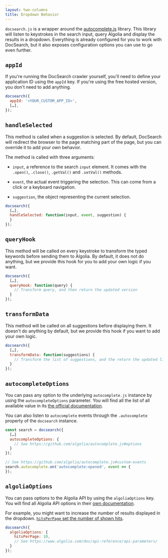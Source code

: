 ```yaml
---
layout: two-columns
title: Dropdown Behavior
---
```


`docsearch.js` is a wrapper around the [autocomplete.js][1] library. This
library will listen to keystrokes in the search input, query Algolia and display
the results in a dropdown. Everything is already configured for you to work with
DocSearch, but it also exposes configuration options you can use to go even
further.

## `appId`

If you're running the DocSearch crawler yourself, you'll need to define your
application ID using the `appId` key. If you're using the free hosted version,
you don't need to add anything.

```javascript
docsearch({
  appId: '<YOUR_CUSTOM_APP_ID>',
  […],
});
```

## `handleSelected`

This method is called when a suggestion is selected. By default, DocSearch will
redirect the browser to the page matching part of the page, but you can override
it to add your own behavior.

The method is called with three arguments:

- `input`, a reference to the search `input` element. It comes with the `.open()`,
  `.close()`, `.getVal()` and `.setVal()` methods.

- `event`, the actual event triggering the selection. This can come from a click
  or a keyboard navigation.

- `suggestion`, the object representing the current selection.

```javascript
docsearch({
  […],
  handleSelected: function(input, event, suggestion) {
  }
});
```

## `queryHook`

This method will be called on every keystroke to transform the typed keywords
before sending them to Algolia. By default, it does not do anything, but we
provide this hook for you to add your own logic if you want.

```javascript
docsearch({
  […],
  queryHook: function(query) {
    // Transform query, and then return the updated version
  }
});
```

## `transformData`

This method will be called on all suggestions before displaying them. It
doesn't do anything by default, but we provide this hook if you want to add your
own logic.

```javascript
docsearch({
  […],
  transformData: function(suggestions) {
    // Transform the list of suggestions, and the return the updated list
  }
});
```

## `autocompleteOptions`

You can pass any option to the underlying `autocomplete.js` instance by using
the `autocompleteOptions` parameter. You will find all the list of all available
value in its [the official documentation][2].

You can also listen to `autocomplete` events through the `.autocomplete`
property of the `docsearch` instance.

```javascript
const search = docsearch({
  […]
  autocompleteOptions: {
    // See https://github.com/algolia/autocomplete.js#options
  }
});

// See https://github.com/algolia/autocomplete.js#custom-events
search.autocomplete.on('autocomplete:opened', event => {
});
```

## `algoliaOptions`

You can pass options to the Algolia API by using the `algoliaOptions`
key. You will find all Algolia API options in their [own documentation][3].

For example, you might want to increase the number of results displayed in the dropdown.
[`hitsPerPage` set the number of shown hits][4].

```javascript
docsearch({
  algoliaOptions: {
    hitsPerPage: 10,
    // See https://www.algolia.com/doc/api-reference/api-parameters/
  }
});
```

[1]: https://github.com/algolia/autocomplete.js

[2]: https://github.com/algolia/autocomplete.js#options

[3]: https://www.algolia.com/doc/api-reference/api-parameters/

[4]: https://www.algolia.com/doc/api-reference/api-parameters/hitsPerPage/
